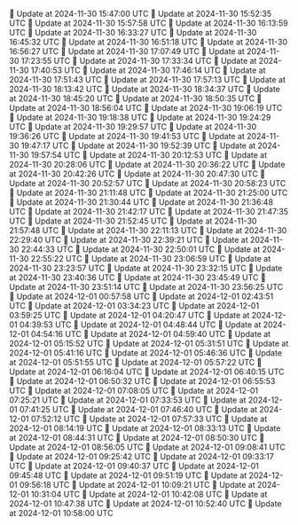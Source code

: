 🔄 Update at 2024-11-30 15:47:00 UTC
🔄 Update at 2024-11-30 15:52:35 UTC
🔄 Update at 2024-11-30 15:57:58 UTC
🔄 Update at 2024-11-30 16:13:59 UTC
🔄 Update at 2024-11-30 16:33:27 UTC
🔄 Update at 2024-11-30 16:45:32 UTC
🔄 Update at 2024-11-30 16:51:18 UTC
🔄 Update at 2024-11-30 16:56:27 UTC
🔄 Update at 2024-11-30 17:07:49 UTC
🔄 Update at 2024-11-30 17:23:55 UTC
🔄 Update at 2024-11-30 17:33:34 UTC
🔄 Update at 2024-11-30 17:40:53 UTC
🔄 Update at 2024-11-30 17:46:14 UTC
🔄 Update at 2024-11-30 17:51:43 UTC
🔄 Update at 2024-11-30 17:57:13 UTC
🔄 Update at 2024-11-30 18:13:42 UTC
🔄 Update at 2024-11-30 18:34:37 UTC
🔄 Update at 2024-11-30 18:45:20 UTC
🔄 Update at 2024-11-30 18:50:35 UTC
🔄 Update at 2024-11-30 18:56:04 UTC
🔄 Update at 2024-11-30 19:06:19 UTC
🔄 Update at 2024-11-30 19:18:38 UTC
🔄 Update at 2024-11-30 19:24:29 UTC
🔄 Update at 2024-11-30 19:29:57 UTC
🔄 Update at 2024-11-30 19:36:26 UTC
🔄 Update at 2024-11-30 19:41:53 UTC
🔄 Update at 2024-11-30 19:47:17 UTC
🔄 Update at 2024-11-30 19:52:39 UTC
🔄 Update at 2024-11-30 19:57:54 UTC
🔄 Update at 2024-11-30 20:12:53 UTC
🔄 Update at 2024-11-30 20:28:06 UTC
🔄 Update at 2024-11-30 20:36:22 UTC
🔄 Update at 2024-11-30 20:42:26 UTC
🔄 Update at 2024-11-30 20:47:30 UTC
🔄 Update at 2024-11-30 20:52:57 UTC
🔄 Update at 2024-11-30 20:58:23 UTC
🔄 Update at 2024-11-30 21:11:48 UTC
🔄 Update at 2024-11-30 21:25:00 UTC
🔄 Update at 2024-11-30 21:30:44 UTC
🔄 Update at 2024-11-30 21:36:48 UTC
🔄 Update at 2024-11-30 21:42:17 UTC
🔄 Update at 2024-11-30 21:47:35 UTC
🔄 Update at 2024-11-30 21:52:45 UTC
🔄 Update at 2024-11-30 21:57:48 UTC
🔄 Update at 2024-11-30 22:11:13 UTC
🔄 Update at 2024-11-30 22:29:40 UTC
🔄 Update at 2024-11-30 22:39:21 UTC
🔄 Update at 2024-11-30 22:44:33 UTC
🔄 Update at 2024-11-30 22:50:01 UTC
🔄 Update at 2024-11-30 22:55:22 UTC
🔄 Update at 2024-11-30 23:06:59 UTC
🔄 Update at 2024-11-30 23:23:57 UTC
🔄 Update at 2024-11-30 23:32:15 UTC
🔄 Update at 2024-11-30 23:40:36 UTC
🔄 Update at 2024-11-30 23:45:49 UTC
🔄 Update at 2024-11-30 23:51:14 UTC
🔄 Update at 2024-11-30 23:56:25 UTC
🔄 Update at 2024-12-01 00:57:58 UTC
🔄 Update at 2024-12-01 02:43:51 UTC
🔄 Update at 2024-12-01 03:34:23 UTC
🔄 Update at 2024-12-01 03:59:25 UTC
🔄 Update at 2024-12-01 04:20:47 UTC
🔄 Update at 2024-12-01 04:39:53 UTC
🔄 Update at 2024-12-01 04:48:44 UTC
🔄 Update at 2024-12-01 04:54:16 UTC
🔄 Update at 2024-12-01 04:59:40 UTC
🔄 Update at 2024-12-01 05:15:52 UTC
🔄 Update at 2024-12-01 05:31:51 UTC
🔄 Update at 2024-12-01 05:41:16 UTC
🔄 Update at 2024-12-01 05:46:36 UTC
🔄 Update at 2024-12-01 05:51:55 UTC
🔄 Update at 2024-12-01 05:57:22 UTC
🔄 Update at 2024-12-01 06:16:04 UTC
🔄 Update at 2024-12-01 06:40:15 UTC
🔄 Update at 2024-12-01 06:50:32 UTC
🔄 Update at 2024-12-01 06:55:53 UTC
🔄 Update at 2024-12-01 07:08:05 UTC
🔄 Update at 2024-12-01 07:25:21 UTC
🔄 Update at 2024-12-01 07:33:53 UTC
🔄 Update at 2024-12-01 07:41:25 UTC
🔄 Update at 2024-12-01 07:46:40 UTC
🔄 Update at 2024-12-01 07:52:12 UTC
🔄 Update at 2024-12-01 07:57:33 UTC
🔄 Update at 2024-12-01 08:14:19 UTC
🔄 Update at 2024-12-01 08:33:13 UTC
🔄 Update at 2024-12-01 08:44:31 UTC
🔄 Update at 2024-12-01 08:50:30 UTC
🔄 Update at 2024-12-01 08:56:05 UTC
🔄 Update at 2024-12-01 09:08:41 UTC
🔄 Update at 2024-12-01 09:25:42 UTC
🔄 Update at 2024-12-01 09:33:17 UTC
🔄 Update at 2024-12-01 09:40:37 UTC
🔄 Update at 2024-12-01 09:45:48 UTC
🔄 Update at 2024-12-01 09:51:19 UTC
🔄 Update at 2024-12-01 09:56:18 UTC
🔄 Update at 2024-12-01 10:09:21 UTC
🔄 Update at 2024-12-01 10:31:04 UTC
🔄 Update at 2024-12-01 10:42:08 UTC
🔄 Update at 2024-12-01 10:47:38 UTC
🔄 Update at 2024-12-01 10:52:40 UTC
🔄 Update at 2024-12-01 10:58:00 UTC
